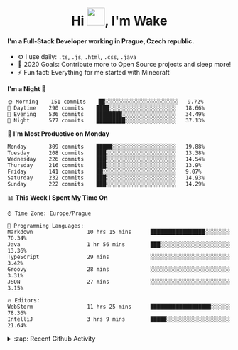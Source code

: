 <h1 align="center">Hi <img src="https://raw.githubusercontent.com/MrWakeCZ/MrWakeCZ/master/Hi.gif" width="40px" />, I'm Wake</h1>

#### I'm a Full-Stack Developer working in Prague, Czech republic.
- ⚙️ I use daily: `.ts`, `.js`, `.html`, `.css`, `.java`
- 🥅 2020 Goals: Contribute more to Open Source projects and sleep more!
- ⚡ Fun fact: Everything for me started with Minecraft

<!--START_SECTION:waka-->
**I'm a Night 🦉** 

```text
🌞 Morning    151 commits    ██░░░░░░░░░░░░░░░░░░░░░░░   9.72% 
🌆 Daytime    290 commits    ████░░░░░░░░░░░░░░░░░░░░░   18.66% 
🌃 Evening    536 commits    ████████░░░░░░░░░░░░░░░░░   34.49% 
🌙 Night      577 commits    █████████░░░░░░░░░░░░░░░░   37.13%

```
📅 **I'm Most Productive on Monday** 

```text
Monday       309 commits    █████░░░░░░░░░░░░░░░░░░░░   19.88% 
Tuesday      208 commits    ███░░░░░░░░░░░░░░░░░░░░░░   13.38% 
Wednesday    226 commits    ███░░░░░░░░░░░░░░░░░░░░░░   14.54% 
Thursday     216 commits    ███░░░░░░░░░░░░░░░░░░░░░░   13.9% 
Friday       141 commits    ██░░░░░░░░░░░░░░░░░░░░░░░   9.07% 
Saturday     232 commits    ███░░░░░░░░░░░░░░░░░░░░░░   14.93% 
Sunday       222 commits    ███░░░░░░░░░░░░░░░░░░░░░░   14.29%

```


📊 **This Week I Spent My Time On** 

```text
⌚︎ Time Zone: Europe/Prague

💬 Programming Languages: 
Markdown                 10 hrs 15 mins      █████████████████░░░░░░░░   70.34% 
Java                     1 hr 56 mins        ███░░░░░░░░░░░░░░░░░░░░░░   13.36% 
TypeScript               29 mins             ░░░░░░░░░░░░░░░░░░░░░░░░░   3.42% 
Groovy                   28 mins             ░░░░░░░░░░░░░░░░░░░░░░░░░   3.31% 
JSON                     27 mins             ░░░░░░░░░░░░░░░░░░░░░░░░░   3.15%

🔥 Editors: 
WebStorm                 11 hrs 25 mins      ███████████████████░░░░░░   78.36% 
IntelliJ                 3 hrs 9 mins        █████░░░░░░░░░░░░░░░░░░░░   21.64%

```


<!--END_SECTION:waka-->

<details>
  <summary>:zap: Recent Github Activity</summary>

<!--START_SECTION:activity-->
<!--END_SECTION:activity-->

</details>
